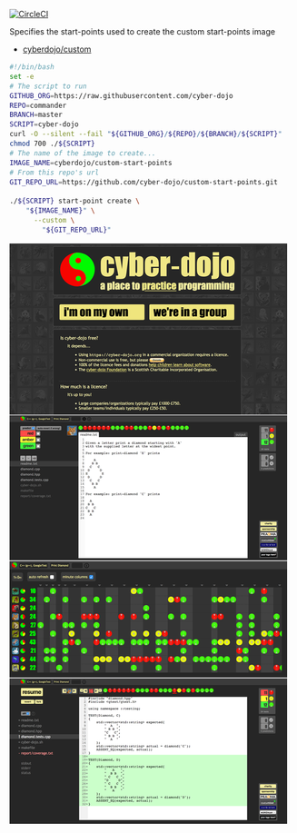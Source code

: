 
[![CircleCI](https://circleci.com/gh/cyber-dojo/custom.svg?style=svg)](https://circleci.com/gh/cyber-dojo/custom-start-points)

Specifies the start-points used to create the custom start-points image
* [cyberdojo/custom](https://hub.docker.com/r/cyberdojo/custom)

```bash
#!/bin/bash
set -e
# The script to run
GITHUB_ORG=https://raw.githubusercontent.com/cyber-dojo
REPO=commander
BRANCH=master
SCRIPT=cyber-dojo
curl -O --silent --fail "${GITHUB_ORG}/${REPO}/${BRANCH}/${SCRIPT}"
chmod 700 ./${SCRIPT}
# The name of the image to create...
IMAGE_NAME=cyberdojo/custom-start-points
# From this repo's url
GIT_REPO_URL=https://github.com/cyber-dojo/custom-start-points.git

./${SCRIPT} start-point create \
    "${IMAGE_NAME}" \
      --custom \
        "${GIT_REPO_URL}"
```

![cyber-dojo.org home page](https://github.com/cyber-dojo/cyber-dojo/blob/master/shared/home_page_snapshot.png)
